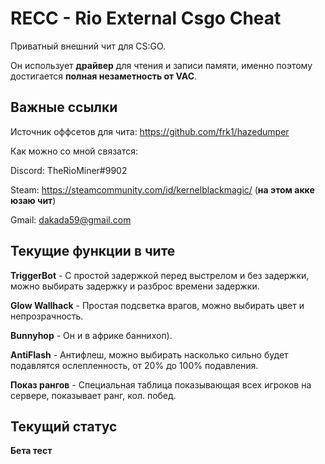 # RECC - Rio External Csgo Cheat

Приватный внешний чит для CS:GO.

Он использует __драйвер__ для чтения и записи памяти, именно поэтому достигается __полная незаметность от VAC__.


## Важные ссылки
Источник оффсетов для чита: https://github.com/frk1/hazedumper


Как можно со мной связатся:

Discord: TheRioMiner#9902

Steam: https://steamcommunity.com/id/kernelblackmagic/  (__на этом акке юзаю чит__)

Gmail: dakada59@gmail.com


## Текущие функции в чите
__TriggerBot__ - С простой задержкой перед выстрелом и без задержки, можно выбирать задержку и разброс времени задержки.

__Glow Wallhack__ - Простая подсветка врагов, можно выбирать цвет и непрозрачность.

__Bunnyhop__ - Он и в африке баннихоп).

__AntiFlash__ - Антифлеш, можно выбирать насколько сильно будет подавлятся ослепленность, от 20% до 100% подавления.

__Показ рангов__ - Специальная таблица показывающая всех игроков на сервере, показывает ранг, кол. побед.


## Текущий статус
__Бета тест__
